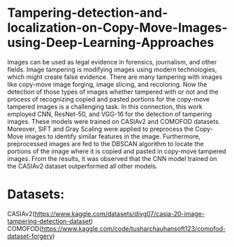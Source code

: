# Tampering-detection-and-localization-on-Copy-Move-Images-using-Deep-Learning-Approaches
Images can be used as legal evidence in forensics, journalism, and other fields. Image tampering is modifying images using modern technologies, which might create false evidence. There are many tampering with images like copy-move image forging, image slicing, and recoloring. Now the detection of those types of images whether tampered with or not and the process of recognizing copied and pasted portions for the copy-move tampered images is a challenging task. In this connection, this work employed CNN, ResNet-50, and VGG-16 for the detection of tampering images. These models were trained on CASIAv2 and COMOFOD datasets. Moreover, SIFT and Gray Scaling were applied to preprocess the Copy-Move images to identify similar features in the image. Furthermore, preprocessed images are fed to the DBSCAN algorithm to locate the portions of the image where it is copied and pasted in copy-move tampered images. From the results, it was observed that the CNN model trained on the CASIAv2 dataset outperformed all other models. 
# Datasets:
CASIAv2(https://www.kaggle.com/datasets/divg07/casia-20-image-tampering-detection-dataset)
COMOFOD(https://www.kaggle.com/code/tusharchauhansoft123/comofod-dataset-forgery)



